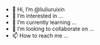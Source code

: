 - 👋 Hi, I’m @liuliuruixin
- 👀 I’m interested in ...
- 🌱 I’m currently learning ...
- 💞️ I’m looking to collaborate on ...
- 📫 How to reach me ...

<!---
liuliuruixin/liuliuruixin is a ✨ special ✨ repository because its `README.md` (this file) appears on your GitHub profile.
You can click the Preview link to take a look at your changes.
--->
